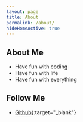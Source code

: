 ```yaml
---
layout: page
title: About
permalink: /about/
hideHomeActive: true
---
```


## About Me

- Have fun with coding
- Have fun with life
- Have fun with everything

## Follow Me

- [Github](https://github.com/{{site.github}}){:target="\_blank"}
